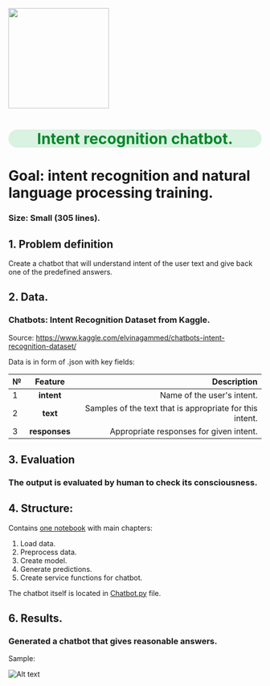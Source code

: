<p align="left">
   <img src="https://image.freepik.com/free-photo/robot-doing-peace-sign_1048-3527.jpg"width="200">
</p>

<h1 style="text-align:center; color:#01872A; font-size:30px;
background:#daf2e1;border-radius: 20px;">Intent recognition chatbot.</h1>

# Goal: intent recognition and natural language processing training.
### Size: Small (305 lines).

## 1. Problem definition

Create a chatbot that will understand intent of the user text and give back 
one of the predefined answers.

## 2. Data.
### Chatbots: Intent Recognition Dataset from Kaggle.
Source: https://www.kaggle.com/elvinagammed/chatbots-intent-recognition-dataset/

Data is in form of .json with key fields:

| №    | Feature       | Description|
|------|:-------------:|-------------------------------------------------------:|
|1     |**intent**     |Name of the user's intent.                              |
|2     |**text**       |Samples of the text that is appropriate for this intent.|
|3     |**responses**   |Appropriate responses for given intent.                |

## 3. Evaluation

### The output is evaluated by human to check its consciousness.

## 4. Structure:

Contains <A href="https://nbviewer.org/github/sersonSerson/Projects/blob/master/NaturalLanguage/IntentRecognitionChatbot/IntentRecognitionChatbot.ipynb">one notebook</A> with main chapters:
1. Load data.
2. Preprocess data.
3. Create model.
4. Generate predictions.
5. Create service functions for chatbot.

The chatbot itself is located in [Chatbot.py](Chatbot.py) file.

## 6. Results.
### Generated a chatbot that gives reasonable answers.
Sample: 

![Alt text](Chatbot.gif)
